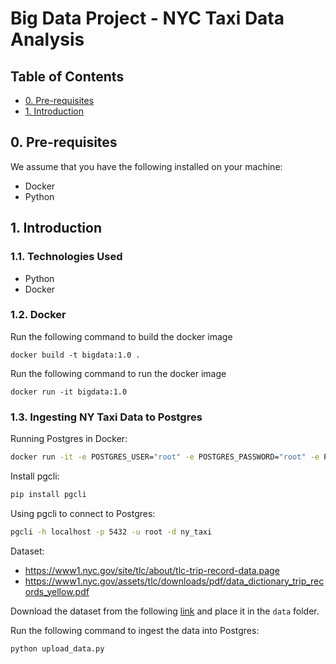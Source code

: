 # Big Data Project - NYC Taxi Data Analysis

## Table of Contents
- [0. Pre-requisites](#0-pre-requisites)
- [1. Introduction](#1-introduction)

## 0. Pre-requisites

We assume that you have the following installed on your machine:
- Docker
- Python

## 1. Introduction

### 1.1. Technologies Used

- Python
- Docker

### 1.2. Docker

Run the following command to build the docker image
```
docker build -t bigdata:1.0 .
```

Run the following command to run the docker image
```
docker run -it bigdata:1.0
```

### 1.3. Ingesting NY Taxi Data to Postgres

Running Postgres in Docker:
```bash
docker run -it -e POSTGRES_USER="root" -e POSTGRES_PASSWORD="root" -e POSTGRES_DB="ny_taxi" -v G:/School/Bigdata/Project/ny_taxi_postgres_data:/var/lib/postgresql/data -p 5432:5432 postgres:13
```

Install pgcli:
```bash
pip install pgcli
```

Using pgcli to connect to Postgres:
```bash
pgcli -h localhost -p 5432 -u root -d ny_taxi
```

Dataset:
- https://www1.nyc.gov/site/tlc/about/tlc-trip-record-data.page
- https://www1.nyc.gov/assets/tlc/downloads/pdf/data_dictionary_trip_records_yellow.pdf

Download the dataset from the following [link](https://github.com/DataTalksClub/nyc-tlc-data/releases/download/yellow/yellow_tripdata_2021-01.csv.gz) and place it in the `data` folder.

Run the following command to ingest the data into Postgres:
```bash
python upload_data.py
```